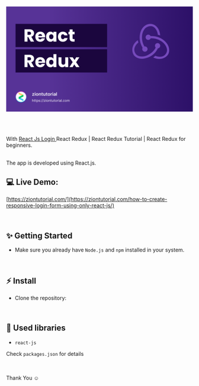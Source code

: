 ![Application screenshot](./public/react_redux.png)

<br/>
<br/>

With [React Js Login ](https://dev.to/ziontutorial/core-concepts-of-redux-3ehk) React Redux | React Redux Tutorial | React Redux for beginners.

<br />
The app is developed using React.js.

<br/>

## 💻 Live Demo:

[https://ziontutorial.com/](https://ziontutorial.com/how-to-create-responsive-login-form-using-only-react-js/)

<br/>

## ✨ Getting Started

- Make sure you already have `Node.js` and `npm` installed in your system.

<br/>

## ⚡ Install

- Clone the repository:
<br/>

## 📙 Used libraries

- `react-js`

Check `packages.json` for details

<br/>


<br/>
Thank You ☺
